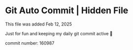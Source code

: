 # Git Auto Commit | Hidden File

This file was added Feb 12, 2025

Just for fun and keeping my daily git commit active 🤪

commit number: 160987
